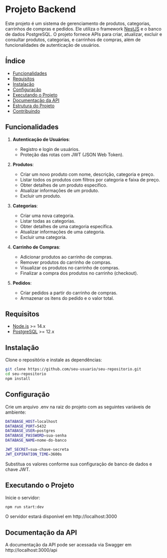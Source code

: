 # Projeto Backend

Este projeto é um sistema de gerenciamento de produtos, categorias, carrinhos de compras e pedidos. Ele utiliza o framework [NestJS](https://nestjs.com/) e o banco de dados PostgreSQL. O projeto fornece APIs para criar, atualizar, excluir e consultar produtos, categorias, e carrinhos de compras, além de funcionalidades de autenticação de usuários.

## Índice

- [Funcionalidades](#funcionalidades)
- [Requisitos](#requisitos)
- [Instalação](#instalação)
- [Configuração](#configuração)
- [Executando o Projeto](#executando-o-projeto)
- [Documentação da API](#documentação-da-api)
- [Estrutura do Projeto](#estrutura-do-projeto)
- [Contribuindo](#contribuindo)

## Funcionalidades

1. **Autenticação de Usuários**:

   - Registro e login de usuários.
   - Proteção das rotas com JWT (JSON Web Token).

2. **Produtos**:

   - Criar um novo produto com nome, descrição, categoria e preço.
   - Listar todos os produtos com filtros por categoria e faixa de preço.
   - Obter detalhes de um produto específico.
   - Atualizar informações de um produto.
   - Excluir um produto.

3. **Categorias**:

   - Criar uma nova categoria.
   - Listar todas as categorias.
   - Obter detalhes de uma categoria específica.
   - Atualizar informações de uma categoria.
   - Excluir uma categoria.

4. **Carrinho de Compras**:

   - Adicionar produtos ao carrinho de compras.
   - Remover produtos do carrinho de compras.
   - Visualizar os produtos no carrinho de compras.
   - Finalizar a compra dos produtos no carrinho (checkout).

5. **Pedidos**:
   - Criar pedidos a partir do carrinho de compras.
   - Armazenar os itens do pedido e o valor total.

## Requisitos

- [Node.js](https://nodejs.org/) >= 14.x
- [PostgreSQL](https://www.postgresql.org/) >= 12.x

## Instalação

Clone o repositório e instale as dependências:

```bash
git clone https://github.com/seu-usuario/seu-repositorio.git
cd seu-repositorio
npm install
```

## Configuração

Crie um arquivo .env na raiz do projeto com as seguintes variáveis de ambiente:

```bash
DATABASE_HOST=localhost
DATABASE_PORT=5432
DATABASE_USER=postgres
DATABASE_PASSWORD=sua-senha
DATABASE_NAME=nome-do-banco

JWT_SECRET=sua-chave-secreta
JWT_EXPIRATION_TIME=3600s
```

Substitua os valores conforme sua configuração de banco de dados e chave JWT.

## Executando o Projeto

Inicie o servidor:

```bash
npm run start:dev
```

O servidor estará disponível em http://localhost:3000

## Documentação da API

A documentação da API pode ser acessada via Swagger em http://localhost:3000/api
